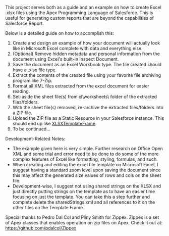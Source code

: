 This project serves both as a guide and an example on how to create Excel .xlsx files using the Apex Programming Language of Salesforce. This is useful for generating custom reports that are beyond the capabilities of Salesforce Report.

Below is a detailed guide on how to accomplish this:
1. Create and design an example of how your document will actually look like in Microsoft Excel complete with data and everything else.
2. (Optional) Remove hidden metadata and personal information from the document using Excel's built-in Inspect Document.
3. Save the document as an Excel Workbook type. The file created should have a .xlsx file type.
4. Extract the contents of the created file using your favorite file archiving program like 7-Zip.
5. Format all XML files extracted from the excel document for easier reading.
6. Set-aside the sheet file(s) from xl\worksheets\ folder of the extracted files/folders.
7. With the sheet file(s) removed, re-archive the extracted files/folders into a ZIP file.
8. Upload the ZIP file as a Static Resource in your Salesforce instance. This should end up like [XLSXTemplateFrame](force-app/main/default/staticresources/XLSXTemplateFrame).
9. To be continued...


Development-Related Notes:
- The example given here is very simple. Further research on Office Open XML and some trial and error need to be done to do some of the more complex features of Excel like formatting, styling, formulas, and such.
- When creating and editing the excel file template on Microsoft Excel, I suggest having a standard zoom level upon saving the document since this may affect the generated size values of rows and cols on the sheet file.
- Development-wise, I suggest not using shared strings on the XLSX and just directly putting strings on the template as to have an easier time focusing on just the template. You can take this a step further and complete delete the sharedStrings.xml and all references to it on the other files on the Template Frame.

Special thanks to Pedro Dal Col and Pliny Smith for Zippex. Zippex is a set of Apex classes that enables operation on zip files on Apex. Check it out at: https://github.com/pdalcol/Zippex